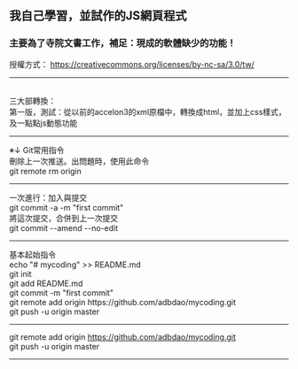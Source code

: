 ## 我自己學習，並試作的JS網頁程式<br/>
### 主要為了寺院文書工作，補足：現成的軟體缺少的功能！<br/>
授權方式：
https://creativecommons.org/licenses/by-nc-sa/3.0/tw/<br/>
***
<br/>
三大部轉換：<br/>
第一版，測試：從以前的accelon3的xml原檔中，轉換成html，並加上css樣式，及一點點js動態功能<br/>
<hr/>
※↓ Git常用指令<br/>
刪除上一次推送。出問題時，使用此命令<br/>
git remote rm origin<br/>

---
一次進行：加入與提交<br/>
git commit -a -m "first commit"<br/>
將這次提交，合併到上一次提交<br/>
git commit --amend --no-edit<br/>
<hr/>
基本起始指令<br/>
echo "# mycoding" >> README.md<br/>
git init<br/>
git add README.md<br/>
git commit -m "first commit"<br/>
git remote add origin https://github.com/adbdao/mycoding.git<br/>
git push -u origin master<br/>

---
git remote add origin https://github.com/adbdao/mycoding.git<br/>
git push -u origin master<br/>
<hr/>